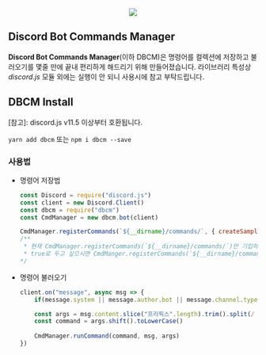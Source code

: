 <div><center><a href="https://nodei.co/npm/dbcm"><img src="https://nodei.co/npm-dl/dbcm.png"></a></div>

## Discord Bot Commands Manager
**Discord Bot Commands Manager**(이하 DBCM)은 명령어를 컬렉션에 저장하고 불러오기를 몇줄 만에 끝내 편리하게 해드리기 위해 만들어졌습니다.
라이브러리 특성상 *discord.js* 모듈 외에는 실행이 안 되니 사용시에 참고 부탁드립니다.


## DBCM Install
[참고]: discord.js v11.5 이상부터 호환됩니다.

`yarn add dbcm`
또는
`npm i dbcm --save`


### 사용법

- 명령어 저장법
  ```js
  const Discord = require("discord.js")
  const client = new Discord.Client()
  const dbcm = require("dbcm")
  const CmdManager = new dbcm.bot(client)

  CmdManager.registerCommands(`${__dirname}/commands/`, { createSample: true, jsFilter: true }) //명령어 등록
  /** 
   * 현재 CmdManager.registerCommands(`${__dirname}/commands/`)만 기입하면 오류가 나 기본 설정인 createSample와 jsFilter을 모두 
   * true로 두고 싶으시면 CmdManger.registerCommands(`${__dirname}/commands/`, {})라고 적어주세요.
  */
  ```

- 명령어 불러오기
  ```js
  client.on("message", async msg => {
      if(message.system || message.author.bot || message.channel.type === "dm" || !message.content.startsWith("프리픽스")) return

      const args = msg.content.slice("프리픽스".length).trim().split(/ +/g)
      const command = args.shift().toLowerCase()
      
      CmdManager.runCommand(command, msg, args)
  })
  ```
